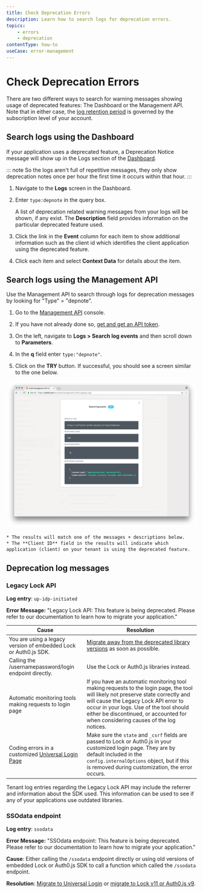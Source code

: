 ```yaml
---
title: Check Deprecation Errors
description: Learn how to search logs for deprecation errors. 
topics:
    - errors
    - deprecation
contentType: how-to
useCase: error-management
---
```

# Check Deprecation Errors

There are two different ways to search for warning messages showing usage of deprecated features: The Dashboard or the Management API. Note that in either case, the [log retention period](/logs#how-long-is-log-file-data-available-) is governed by the subscription level of your account.

## Search logs using the Dashboard

If your application uses a deprecated feature, a Deprecation Notice message will show up in the Logs section of the [Dashboard](${manage_url}/#/).

::: note
So the logs aren't full of repetitive messages, they only show deprecation notes once per hour the first time it occurs within that hour.
:::

1. Navigate to the **Logs** screen in the Dashboard. 

2. Enter `type:depnote` in the query box. 

    A list of deprecation related warning messages from your logs will be shown, if any exist. The **Description** field provides information on the particular deprecated feature used. 

2. Click the link in the **Event** column for each item to show additional information such as the client id which identifies the client application using the deprecated feature.

3. Click each item and select **Context Data** for details about the item.

## Search logs using the Management API

Use the Management API to search through logs for deprecation messages by looking for  "Type" = "depnote".

1. Go to the [Management API](/api/management/v2) console.

2. If you have not already done so, [get and get an API token](/api/management/v2/tokens).

3. On the left, navigate to **Logs > Search log events** and then scroll down to **Parameters**.

4. In the **q** field enter `type:"depnote"`.

5. Click on the **TRY** button. If successful, you should see a screen similar to the one below.

![Management API - Logs - Results](/media/articles/errors/libraries/management-api-logs-results.png)

    * The results will match one of the messages + descriptions below.
    * The **Client ID** field in the results will indicate which application (client) on your tenant is using the deprecated feature.

## Deprecation log messages 

### Legacy Lock API

**Log entry**: `up-idp-initiated`

**Error Message:** "Legacy Lock API: This feature is being deprecated. Please refer to our documentation to learn how to migrate your application."

| Cause | Resolution |
| --- | --- |
| You are using a legacy version of embedded Lock or Auth0.js SDK. | [Migrate away from the deprecated library versions](/migrations/guides/legacy-lock-api-deprecation) as soon as possible. |
| Calling the /usernamepassword/login endpoint directly. | Use the Lock or Auth0.js libraries instead. |
| Automatic monitoring tools making requests to login page | If you have an automatic monitoring tool making requests to the login page, the tool will likely not preserve state correctly and will cause the Legacy Lock API error to occur in your logs. Use of the tool should either be discontinued, or accounted for when considering causes of the log notices. |
| Coding errors in a customized [Universal Login Page](/hosted-pages/login) | Make sure the `state` and `_csrf` fields are passed to Lock or Auth0.js in your customized login page. They are by default included in the `config.internalOptions` object, but if this is removed during customization, the error occurs. |

Tenant log entries regarding the Legacy Lock API may include the referrer and information about the SDK used. This information can be used to see if any of your applications use outdated libraries.

### SSOdata endpoint

**Log entry**: `ssodata`

**Error Message:** "SSOdata endpoint: This feature is being deprecated. Please refer to our documentation to learn how to migrate your application."

**Cause**: Either calling the `/ssodata` endpoint directly or using old versions of embedded Lock or Auth0.js SDK to call a function which called the `/ssodata` endpoint. 

**Resolution**: [Migrate to Universal Login](/guides/login/migration-embedded-universal) or [migrate to Lock v11 or Auth0.js v9](/migrations#introducing-lock-v11-and-auth0-js-v9).
